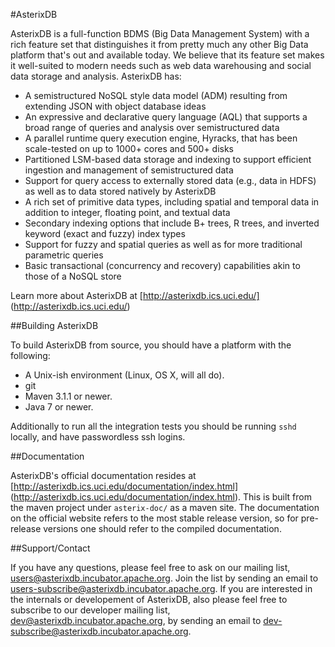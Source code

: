 #AsterixDB

AsterixDB is a full-function BDMS (Big Data Management System) with a rich feature set that distinguishes it from pretty much any other Big Data platform that's out and available today.  We believe that its feature set makes it well-suited to modern needs such as web data warehousing and social data storage and analysis.  AsterixDB has:

 * A semistructured NoSQL style data model (ADM) resulting from extending JSON with object database ideas
 * An expressive and declarative query language (AQL) that supports a broad range of queries and analysis over semistructured data
 * A parallel runtime query execution engine, Hyracks, that has been scale-tested on up to 1000+ cores and 500+ disks
 * Partitioned LSM-based data storage and indexing to support efficient ingestion and management of semistructured data
 * Support for query access to externally stored data (e.g., data in HDFS) as well as to data stored natively by AsterixDB
 * A rich set of primitive data types, including spatial and temporal data in addition to integer, floating point, and textual data
 * Secondary indexing options that include B+ trees, R trees, and inverted keyword (exact and fuzzy) index types
 * Support for fuzzy and spatial queries as well as for more traditional parametric queries
 * Basic transactional (concurrency and recovery) capabilities akin to those of a NoSQL store

Learn more about AsterixDB at [http://asterixdb.ics.uci.edu/] (http://asterixdb.ics.uci.edu/)


##Building AsterixDB

To build AsterixDB from source, you should have a platform with the following:
* A Unix-ish environment (Linux, OS X, will all do).
* git
* Maven 3.1.1 or newer.
* Java 7 or newer.

Additionally to run all the integration tests you should be running `sshd` locally, and have passwordless ssh logins.


##Documentation

AsterixDB's official documentation resides at [http://asterixdb.ics.uci.edu/documentation/index.html] (http://asterixdb.ics.uci.edu/documentation/index.html). This is built from the maven project under `asterix-doc/` as a maven site. The documentation on the official website refers to the most stable release version, so for pre-release versions one should refer to the compiled documentation.

##Support/Contact

If you have any questions, please feel free to ask on our mailing list, [users@asterixdb.incubator.apache.org](mailto:users@asterixdb.incubator.apache.org). Join the list by sending an email to [users-subscribe@asterixdb.incubator.apache.org](mailto:users-subscribe@asterixdb.incubator.apache.org). If you are interested in the internals or developement of AsterixDB, also please feel free to subscribe to our developer mailing list, [dev@asterixdb.incubator.apache.org](mailto:dev@asterixdb.incubator.apache.org), by sending an email to [dev-subscribe@asterixdb.incubator.apache.org](mailto:dev-subscribe@asterixdb.incubator.apache.org).


